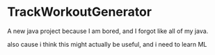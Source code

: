 # TrackWorkoutGenerator
A new java project because I am bored, and I forgot like all of my java.

also cause i think this might actually be useful, and i need to learn ML
